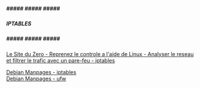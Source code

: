 ##### ##### ##### ##### #####  
##### IPTABLES  
##### ##### ##### ##### #####  

[Le Site du Zero - Reprenez le controle a l'aide de Linux - Analyser le reseau et filtrer le trafic avec un pare-feu - iptables](http://sdz.tdct.org/sdz/reprenez-le-controle-a-l-aide-de-linux.html#iptableslepare-feuderfrence)  

[Debian Manpages - iptables](https://manpages.debian.org/bookworm/iptables/iptables.8.en.html)  
[Debian Manpages - ufw](https://manpages.debian.org/bookworm/ufw/ufw.8.en.html)  

